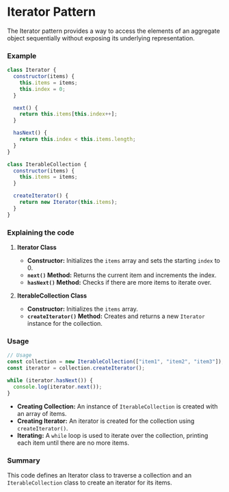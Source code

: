 # Iterator Pattern

The Iterator pattern provides a way to access the elements of an aggregate object sequentially without exposing its underlying representation.

### Example

```js
class Iterator {
  constructor(items) {
    this.items = items;
    this.index = 0;
  }

  next() {
    return this.items[this.index++];
  }

  hasNext() {
    return this.index < this.items.length;
  }
}

class IterableCollection {
  constructor(items) {
    this.items = items;
  }

  createIterator() {
    return new Iterator(this.items);
  }
}
```

### Explaining the code

1. **Iterator Class**

   - **Constructor:** Initializes the `items` array and sets the starting `index` to 0.
   - **`next()` Method:** Returns the current item and increments the index.
   - **`hasNext()` Method:** Checks if there are more items to iterate over.

2. **IterableCollection Class**
   - **Constructor:** Initializes the `items` array.
   - **`createIterator()` Method:** Creates and returns a new `Iterator` instance for the collection.

### Usage

```js
// Usage
const collection = new IterableCollection(["item1", "item2", "item3"]);
const iterator = collection.createIterator();

while (iterator.hasNext()) {
  console.log(iterator.next());
}
```

- **Creating Collection:** An instance of `IterableCollection` is created with an array of items.
- **Creating Iterator:** An iterator is created for the collection using `createIterator()`.
- **Iterating:** A `while` loop is used to iterate over the collection, printing each item until there are no more items.

### Summary

This code defines an Iterator class to traverse a collection and an `IterableCollection` class to create an iterator for its items.

